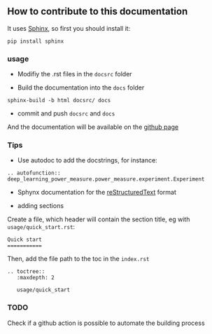 ## How to contribute to this documentation

It uses [Sphinx](https://www.sphinx-doc.org/en/master/), so first you should install it:

```
pip install sphinx
```

### usage

- Modifiy the .rst files in the `docsrc` folder

- Build the documentation into the `docs` folder
```
sphinx-build -b html docsrc/ docs
```

- commit and push `docsrc` and `docs`


And the documentation will be available on the [github page](https://greenai-uppa.github.io/IAPowerMeter/)

### Tips

- Use autodoc to add the docstrings, for instance:
```
.. autofunction:: deep_learning_power_measure.power_measure.experiment.Experiment
```

- Sphynx documentation for the [reStructuredText](https://www.sphinx-doc.org/en/master/usage/restructuredtext/index.html) format

- adding sections

Create a file, which header will contain the section title, eg with `usage/quick_start.rst`:
```
Quick start
===========
```
Then, add the file path to the toc in the `index.rst`
```
.. toctree::
   :maxdepth: 2

   usage/quick_start
```

### TODO 

Check if a github action is possible to automate the building process
